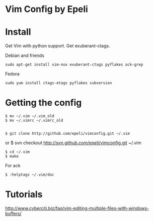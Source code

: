Vim Config by Epeli
==================

Install
=======
Get Vim with python support.
Get exuberant-ctags.

Debian and friends

    sudo apt-get install vim-nox exuberant-ctags pyflakes ack-grep

Fedora

    sudo yum install ctags-etags pyflakes subversion

Getting the config
=================

    $ mv ~/.vim ~/.vim_old
    $ mv ~/.vimrc ~/.vimrc_old


    $ git clone http://github.com/epeli/vimconfig.git ~/.vim
or
    $ svn checkout http://svn.github.com/epeli/vimconfig.git ~/.vim


    $ cd ~/.vim
    $ make


For ack

    $ :helptags ~/.vim/doc


Tutorials
=========
http://www.cyberciti.biz/faq/vim-editing-multiple-files-with-windows-buffers/
